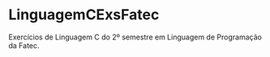 # LinguagemCExsFatec
Exercícios de Linguagem C do 2º semestre em Linguagem de Programação da Fatec.
